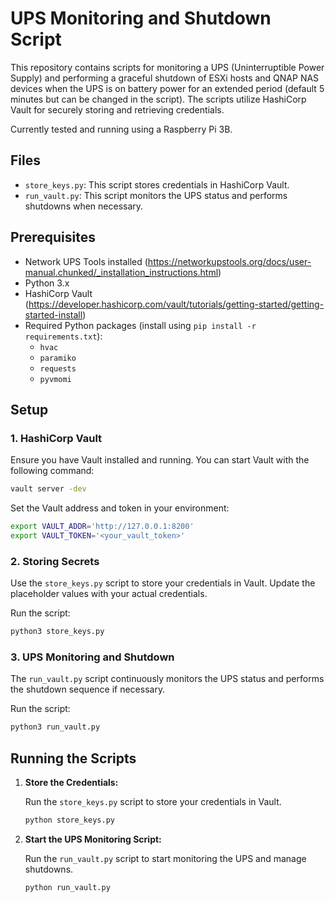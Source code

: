 
# UPS Monitoring and Shutdown Script

This repository contains scripts for monitoring a UPS (Uninterruptible Power Supply) and performing a graceful shutdown of ESXi hosts and QNAP NAS devices when the UPS is on battery power for an extended period (default 5 minutes but can be changed in the script). The scripts utilize HashiCorp Vault for securely storing and retrieving credentials. 

Currently tested and running using a Raspberry Pi 3B.

## Files

- `store_keys.py`: This script stores credentials in HashiCorp Vault.
- `run_vault.py`: This script monitors the UPS status and performs shutdowns when necessary.

## Prerequisites

- Network UPS Tools installed (https://networkupstools.org/docs/user-manual.chunked/_installation_instructions.html)
- Python 3.x
- HashiCorp Vault (https://developer.hashicorp.com/vault/tutorials/getting-started/getting-started-install)
- Required Python packages (install using `pip install -r requirements.txt`):
  - `hvac`
  - `paramiko`
  - `requests`
  - `pyvmomi`

## Setup

### 1. HashiCorp Vault

Ensure you have Vault installed and running. You can start Vault with the following command:

```bash
vault server -dev
```

Set the Vault address and token in your environment:

```bash
export VAULT_ADDR='http://127.0.0.1:8200'
export VAULT_TOKEN='<your_vault_token>'
```

### 2. Storing Secrets

Use the `store_keys.py` script to store your credentials in Vault. Update the placeholder values with your actual credentials.

Run the script:

```bash
python3 store_keys.py
```

### 3. UPS Monitoring and Shutdown

The `run_vault.py` script continuously monitors the UPS status and performs the shutdown sequence if necessary.

Run the script:

```bash
python3 run_vault.py
```

## Running the Scripts

1. **Store the Credentials:**

   Run the `store_keys.py` script to store your credentials in Vault.

   ```bash
   python store_keys.py
   ```

2. **Start the UPS Monitoring Script:**

   Run the `run_vault.py` script to start monitoring the UPS and manage shutdowns.

   ```bash
   python run_vault.py
   ```
